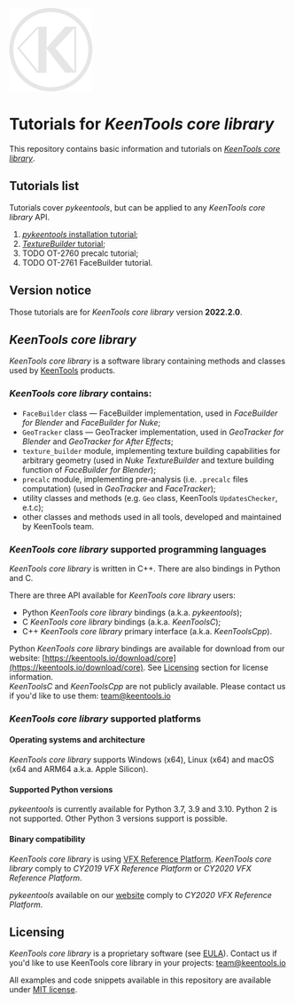 ![KeenTools logo](./imgs/KeenTools.png "KeenTools")

# Tutorials for *KeenTools core library*
This repository contains basic information and tutorials on [*KeenTools core library*](#keentools-core-library).

## Tutorials list
Tutorials cover *pykeentools*, but can be applied to any *KeenTools core library* API.
1. [*pykeentools* installation tutorial](./pykeentools_installation_tutorial/README.md);
2. [*TextureBuilder* tutorial](./texture_builder_tutorial/README.md);
3. TODO OT-2760 precalc tutorial;
4. TODO OT-2761 FaceBuilder tutorial.

## Version notice
Those tutorials are for *KeenTools core library* version **2022.2.0**.

## *KeenTools core library*

*KeenTools core library* is a software library containing methods and classes used by 
[KeenTools](https://keentools.io) products.

### *KeenTools core library* contains:
- `FaceBuilder` class — FaceBuilder implementation, used in *FaceBuilder for Blender* and *FaceBuilder for Nuke*;
- `GeoTracker` class — GeoTracker implementation, used in *GeoTracker for Blender* and *GeoTracker for After Effects*;
- `texture_builder` module, implementing texture building capabilities for arbitrary geometry (used in *Nuke TextureBuilder* and texture building function of *FaceBuilder for Blender*);
- `precalc` module, implementing pre-analysis (i.e. `.precalc` files computation) (used in *GeoTracker* and *FaceTracker*);
- utility classes and methods (e.g. `Geo` class, KeenTools `UpdatesChecker`, e.t.c);
- other classes and methods used in all tools, developed and maintained by KeenTools team. 

### *KeenTools core library* supported programming languages

*KeenTools core library* is written in C++. There are also bindings in Python and C.

There are three API available for *KeenTools core library* users:
- Python *KeenTools core library* bindings (a.k.a. *pykeentools*);
- C *KeenTools core library* bindings (a.k.a. *KeenToolsC*);
- C++ *KeenTools core library* primary interface (a.k.a. *KeenToolsCpp*).

Python *KeenTools core library* bindings are available for download from our website:
[https://keentools.io/download/core](https://keentools.io/download/core).
See [Licensing](#licensing) section for license information.  
*KeenToolsC* and *KeenToolsCpp* are not publicly available. Please contact us if you'd like to use them:
[team@keentools.io](mailto:team@keentools.io?subject=KeenTools%20core%20library%20for%20C%20or%20C++)

### *KeenTools core library* supported platforms

#### Operating systems and architecture
*KeenTools core library* supports Windows (x64), Linux (x64) and macOS (x64 and ARM64 a.k.a. Apple Silicon).

#### Supported Python versions
*pykeentools* is currently available for Python 3.7, 3.9 and 3.10. Python 2 is not supported.
Other Python 3 versions support is possible.

#### Binary compatibility
*KeenTools core library* is using [VFX Reference Platform](https://vfxplatform.com/).
*KeenTools core library* comply to *CY2019 VFX Reference Platform* or *CY2020 VFX Reference Platform*.

*pykeentools* available on our [website](https://keentools.io/download/core) comply to 
*CY2020 VFX Reference Platform*.

## Licensing

*KeenTools core library* is a proprietary software (see [EULA](https://link.keentools.io/eula)).
Contact us if you'd like to use KeenTools core library in your projects:
[team@keentools.io](mailto:team@keentools.io?subject=KeenTools%20core%20library) 

All examples and code snippets available in this repository are available under [MIT license](LICENSE).
